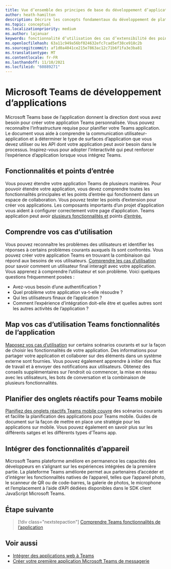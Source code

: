 ```yaml
---
title: Vue d’ensemble des principes de base du développement d’applications
author: heath-hamilton
description: Décrire les concepts fondamentaux du développement de plateformes Teams, tels que les fonctionnalités d’application et les points d’entrée, comprendre les cas d’utilisation et les macaler aux fonctionnalités de l’application et planifier des applications.
ms.topic: conceptual
ms.localizationpriority: medium
ms.author: lajanuar
keywords: fonctionnalité d’utilisation des cas d’extensibilité des points d’entrée
ms.openlocfilehash: 63a11c949a56bf024632efc7cad5ef38ce918c2b
ms.sourcegitcommit: af1d0a4041ce215e7863ac12c71b6f1fa3e3ba81
ms.translationtype: MT
ms.contentlocale: fr-FR
ms.lasthandoff: 11/10/2021
ms.locfileid: "60889271"
---
```

# <a name="microsoft-teams-app-development-fundamentals"></a>Microsoft Teams de développement d’applications

Microsoft Teams base de l’application donnent la direction dont vous avez besoin pour créer votre application Teams personnalisée. Vous pouvez reconnaître l’infrastructure requise pour planifier votre Teams application. Le document vous aide à comprendre la communication utilisateur-application et à déterminer le type de surfaces d’application que vous devez utiliser ou les API dont votre application peut avoir besoin dans le processus. Inspirez-vous pour adopter l’interactivité qui peut renforcer l’expérience d’application lorsque vous intégrez Teams.

## <a name="capabilities-and-entry-points"></a>Fonctionnalités et points d’entrée

Vous pouvez étendre votre application Teams de plusieurs manières. Pour pouvoir étendre votre application, vous devez comprendre toutes les fonctionnalités principales et les points d’entrée qui fonctionnent dans un espace de collaboration. Vous pouvez tester les points d’extension pour créer vos applications. Les composants importants d’un projet d’application vous aident à configurer correctement votre page d’application. Teams application peut avoir [plusieurs fonctionnalités et](../concepts/capabilities-overview.md) points [d’entrée.](../concepts/extensibility-points.md)

## <a name="understand-your-use-cases"></a>Comprendre vos cas d’utilisation

Vous pouvez reconnaître les problèmes des utilisateurs et identifier les réponses à certains problèmes courants auxquels ils sont confrontés. Vous pouvez créer votre application Teams en trouvant la combinaison qui répond aux besoins de vos utilisateurs. [Comprendre les cas d’utilisation](../concepts/design/understand-use-cases.md) pour savoir comment un utilisateur final interagit avec votre application. Vous apprenez à comprendre l’utilisateur et son problème. Voici quelques questions fréquemment posées :

* Avez-vous besoin d’une authentification ?
* Quel problème votre application va-t-elle résoudre ?
* Qui les utilisateurs finaux de l’application ?
* Comment l’expérience d’intégration doit-elle être et quelles autres sont les autres activités de l’application ?

## <a name="map-your-use-cases-to-teams-app-capabilities"></a>Map vos cas d’utilisation Teams fonctionnalités de l’application

[Maposez vos cas d’utilisation](../concepts/design/map-use-cases.md) sur certains scénarios courants et sur la façon de choisir les fonctionnalités de votre application. Des informations pour partager votre application et collaborer sur des éléments dans un système externe sont fournies. Vous pouvez également apprendre à initier des flux de travail et à envoyer des notifications aux utilisateurs. Obtenez des conseils supplémentaires sur l’endroit où commencer, la mise en réseau avec les utilisateurs, les bots de conversation et la combinaison de plusieurs fonctionnalités.

## <a name="plan-responsive-tabs-for-teams-mobile"></a>Planifier des onglets réactifs pour Teams mobile
[Planifiez des onglets réactifs Teams mobile couvre](../concepts/design/plan-responsive-tabs-for-teams-mobile.md) des scénarios courants et facilite la planification des applications pour Teams mobile. Guides de document sur la façon de mettre en place une stratégie pour les applications sur mobile. Vous pouvez également en savoir plus sur les différents satges et les différents types d’Teams app.

## <a name="integrate-device-capabilities"></a>Intégrer des fonctionnalités d’appareil

Microsoft Teams plateforme améliore en permanence les capacités des développeurs en s’alignant sur les expériences intégrées de la première partie. La plateforme Teams améliorée permet aux partenaires d’accéder et d’intégrer les fonctionnalités natives de l’appareil, telles que l’appareil photo, le scanneur de QR ou de code-barres, la galerie de photos, le microphone et l’emplacement à l’aide d’API dédiées disponibles dans le SDK client JavaScript Microsoft Teams.

## <a name="next-step"></a>Étape suivante

> [!div class="nextstepaction"]
> [Comprendre Teams fonctionnalités de l’application](capabilities-overview.md)

## <a name="see-also"></a>Voir aussi

* [Intégrer des applications web à Teams](../samples/integrating-web-apps.md)
* [Créer votre première application Microsoft Teams de messagerie](../build-your-first-app/build-first-app-overview.md)
